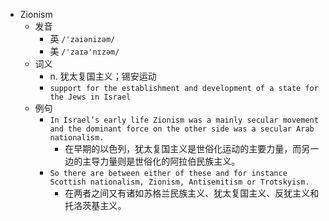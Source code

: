 - Zionism
  - 发音
    - 英 `/'zaiənizəm/`
    - 美 `/'zaɪə'nɪzəm/`
  - 词义
    - n. 犹太复国主义；锡安运动
    - `support for the establishment and development of a state for the Jews in Israel`
  - 例句
    - `In Israel’s early life Zionism was a mainly secular movement and the dominant force on the other side was a secular Arab nationalism.`
      - 在早期的以色列，犹太复国主义是世俗化运动的主要力量，而另一边的主导力量则是世俗化的阿拉伯民族主义。
    - `So there are between either of these and for instance Scottish nationalism, Zionism, Antisemitism or Trotskyism.`
      - 在两者之间又有诸如苏格兰民族主义、犹太复国主义、反犹主义和 托洛茨基主义。

